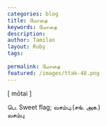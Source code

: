 ```yaml
---
categories: blog
title: மோதை
keywords: மோதை
description: 
author: Tamilan
layout: Ruby
tags: 
 
permalink: மோதை
featured: /images/ttak-48.png
---
```

  
[ mōtai ]  
  
பெ. Sweet flag; வசம்பு.(சங். அக.)  
வசம்பு